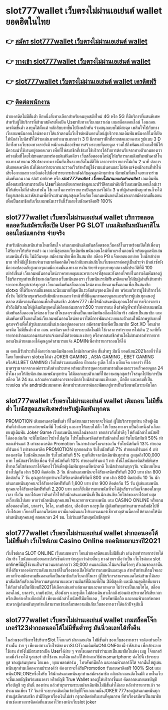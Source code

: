 # slot777wallet เว็บตรงไม่ผ่านเอเย่นต์ wallet  ยอดฮิตในไทย

## 👉 [สมัคร slot777wallet เว็บตรงไม่ผ่านเอเย่นต์ wallet](https://slot777wallet.com/)
## 👉 [ทางเข้า slot777wallet เว็บตรงไม่ผ่านเอเย่นต์ wallet](https://slot777wallet.com/)
## 👉 [slot777wallet เว็บตรงไม่ผ่านเอเย่นต์ wallet เครดิตฟรี](https://slot777wallet.com/)
## 👉 [ติดต่อพนักงาน](https://slot777wallet.com/)


ฝากเครดิตไม่มีขั้นต่ำ  อีกหนึ่งสิ่งทางเลือกสำหรับคนยุคสมัยใหม่ 4G หรือ 5G ที่มีบริการที่แสนพิเศษสำหรับผู้ใช้บริการที่เข้ามาสมัครเพื่อเปิด Userกับทางเว็บเกมเราเล่น เกมสล็อตออนไลน์ โอนถอนเครดิตขั้นต่ำ ลงทุนได้ตั้งแต่ หลักสิบบาทขึ้นไปถึงหลักพัน ร่วมสนุกแบบไม่มีสะดุด เพลินใจไปกับทางเว็บเกมพนันออนไลน์ของเราได้แล้วตอนนี้เว็บไซต์พนันออนไลน์ผู้บริการเกมเดิมพันพนันคาสิโนที่เปิดให้นักล่าโบนัสฟรีได้ร่วมเล่นมาอย่างนานมากกว่า 3 ปี มีภาพกราฟิกที่สวยสดและงดงาม รูปแบบ 3 D
อีกทั้งทางเว็บของทางเรายังมี พนักงานมืออาชีพการสร้างระบบที่คอยดูเล  รวมไปถึงพัฒนาตัวเกมให้มีให้มีความน่าใช้งานอยู่ตลอดเวลา เพื่อที่ให้สมาชิกที่เข้ามาใช้บริการได้รับการต้อนรับจากทางตัวเกมของเราอย่างเต็มที่โดยไม่ขาดตกบกพร่องแม้แต่นิดเดียว เว็บสล็อตออนไลน์ผู้ให้บริการเกมเดิมพันพนันคาสิโนของทางค่ายเกม Slotของทางเรานั้นยังเป็นระบบอัตโนมัติใช้เวลาการทำรายการไม่เกิน 2 นาที ต่อการเติมยอดเครดิต นับได้เลยว่าสะดวกและรวดเร็วสำหรับผู้ใช้งานแน่นอนและไม่ต้องแจ้งพนักงานที่ทำให้เสียโอกาสและเวลาอีกต่อไปเมื่อทำรายการฝากตังค์กับคุณลูกค้าทุกท่าน
นักพนันที่สนใจอยากจะร่วมเดิมพันเกม เกม slot online หรือ ***slot777wallet เว็บตรงไม่ผ่านเอเย่นต์ wallet*** เกมเดิมพันสล็อตสมาชิกสามารถเปิด Userได้เลยเพียงกรอกข้อมูลและปรัวัติตามลำดับที่เว็บเกมพนันออนไลน์เรามีให้เพียงไม่กี่ลำดับเท่านั้น ใช้เวลาในการทำรายการเปิดยูสเซอร์ไม่ถึง 3 นาทีผู้เล่นพนันทุกท่านก็จะได้รับยูสเซอร์และรหัสผ่านเพื่อที่จะเข้ามาสนุกสุดเหวี่ยงกับเว็บเกมพนันออนไลน์ของเราสมัครตามขั้นตอนเพื่อเป็นสมาชิกกับเว็บเกมพนันเราวันนี้รับเลยโบนัสเครดิตฟรี 100%

## slot777wallet เว็บตรงไม่ผ่านเอเย่นต์ wallet บริการตลอด ตลอดวันสมัครเพื่อเปิด User  PG SLOT เกมเดิมพันพนันคาสิโนออนไลน์แตกง่าย จ่ายจริง

สำหรับนักเล่นพนันท่านไหนที่สนใจ เล่นเกมพนันเดิมพันสล็อตของเว็บคาสิโนเราพร้อมเปิดให้เพื่อนๆได้รับการให้บริการแล้ว ณ เวลานี้สุดยอดเว็บเดิมพันพนันออนไลน์ที่มาแรงในตอนนี้ พร้อมดูแลนักเล่นเกมพนันทั้งวัน ไม่มีวันหยุด สมัครสมาชิกเพื่อเป็นสมาชิก สล็อต PG แจ็กพอตแตกบ่อย โบนัสเข้าง่ายมาก ทำให้มีผู้ใช้งานจำนวนมากติดอกติดใจแล้วกับมาเล่นกับในเว็บของเราต่ออยู่เป็นประจำ มิหนำซ้ำยังมีความปลอดภัยสูงมากๆแถมมีความมั่นคงทางการเงินจ่ายจริงทุกบาททุกสตางค์มีประวัติที่ดี 100 เปอร์เซ็นต์ เว็บเกมพนันออนไลน์เราครอบคลุมและครบวงจรที่สุดและยังตอบโจทย์ในการเดิมพันของผู้ใช้บริการทุกท่านที่เข้ามาเล่นกับทางเว็บพนันของเรา
เว็บพนันเรามีฟรีเครดิตแจกให้กับผู้เล่นที่เข้ามาทำรายการเปิดยูสเซอร์ทุกยูส เว็บเกมเดิมพันสล็อตออนไลน์ลงทะเบียนตามขั้นตอนเพื่อเป็นสมาชิก slotxo ที่ได้รับความชื่นชอบและนิยมมากที่สุดเป็นระดับต้นๆของเมืองไทย พร้อมบริการผู้ใช้บริการได้ทั้งวัน ไม่มีวันหยุดพร้อมยังมีพนักงานและเจ้าหน้าที่ที่มีคุณภาพคอยดูแลและบริการผู้เล่นทุกคนอยู่ตลอด สมัครตามขั้นตอนเพื่อเป็นสมาชิก Joker777 เพื่อให้นักเล่นพนันทุกคนได้รับการบริการอย่างทั่วถึงมีตัวเกมให้ผู้เดิมพันทุกคนได้เลือกเล่นมากกว่า500 รายการเกม
สิ่งสำคัญที่จะทำให้ค่ายเกมพนันเดิมพันสล็อตออนไลน์ของเว็บคาสิโนของเรานั้นเป็นเกมเดิมพันสล็อตได้เงินจริง สมัครเป็นสมาชิก  เกมเดิมพันคาสิโนออนไลน์เว็บเกมพนันออนไลน์ของเราได้มีการพัฒนาระบบและตัวเกมให้มีภาพรูปแบบที่ดูสมจจริงเพื่อให้รูปแบบเกมนั้นน่าเล่นอยู่ตลอดเวลา สมัครสมาชิกเพื่อเป็นสมาชิก Slot XO โอนฝากเครดิต ไม่มีขั้นต่ำ ฝาก ถอน เครดิตรวดเร็วด้วยระบบอัตโนมัติ ใช้เวลาการทำรายการไม่เกิน 2 นาทีทั้งรายการฝากและถอนสามารถแจ้งถอนได้ด้วยตนเองง่ายๆ หรือหากสมาชิกท่านใดไม่สามารถทำรายการถอนเงินด้วยตนเองได้คุณลูกค้าสามารถแจ้ง ADMINเพื่อทำรายการถอนให้ได้

ณ ตอนนี้รับประกันได้เลยว่าเกมเดิมพันออนไลน์ฝากเครดิต ขั้นต่ำทรู มันนี่ ยอดนิยม2021เลยก็ว่าได้โดยเว็บพนันเรา slotxoได้นำ JOKER GAMING , ASIA GAMING , EBET GAMING หรือALLBET GAMING เว็บไซต์รวมเกมสล็อต ป๊อกเด้ง รูเล็ต ไฮโล แบ็กแจ๊ค บาคาร่า ที่ได้มาตรฐานจากจากองค์กรระดับต่างประเทศ พร้อมบริการสุดความสามารถมั่นคงและรวดเร็วคอยดูแล 24 ชั่วโมง มาให้กับนักเล่นเกมพนันทุกท่าน ได้มีออกแบบตัวเกมที่ให้ความสนุกสุดเร้าใจสนุกไปกับการปั่นสล็อต ได้ 24 ชม. แล้วแต่ความต้องการของนักล่าโบนัสผ่านบนแท็บเลต , มือถือ และคอมที่เป็นระบบios หรือ androidแบบพกพา ศึกษาประสบการณ์และพัฒนาสู่การเป็นเซียนพนันระบดับโลก

## slot777wallet เว็บตรงไม่ผ่านเอเย่นต์ wallet เติมถอน ไม่มีขั้นต่ำ โบนัสสุดแสนพิเศษสำหรับผู้เดิมพันทุกคน

 PROMOTION  เติมถอนเครดิตขั้นต่ำ ที่ในค่ายเกมเราอยากจะให้แก่  ผู้ใช้บริการทุกท่าน หรือผู้เดิมพันที่กำลังอยากหาค่ายพนันที่มี โบนัสดีๆ และการให้แบบไม่กั๊ก ให้เว็บของทางเราเป็นอีกหนึ่งตัวเลือกของผู้เดิมพัน Joker Game เว็บเกมพนันออนไลน์ของเรา ขอกล่าวกับโปรดีๆ ให้กับนักล่าโบนัสฟรีได้ลองเล่นกัน จะมีโบนัสอะไรบ้างไปดูกัน
โปรโมชั่นเครดิตสำหรับนักเล่นใหม่ รับโบนัสทันที 50% ทำยอดเทิร์นแค่ 3 เท่าของเครดิต
 Promotion ในการฝากครั้งแรกของวัน รับโบนัสทันที 13% ทำยอดเทิร์นแค่ 1 เท่าของเครดิต
 PROMOTION ทุกยอดฝาก รับโบนัสทันที 7% ทำยอดเทิร์นแค่ 4 เท่าของเครดิต
โบนัสคืนยอดเสีย รับโบนัสทันที 5% ทุนที่เสียจากนักเดิมพันทุกท่าน สูงสุดถึง100,000 บาท
โบนัสแชร์ให้กับเพื่อน รับโบนัสทันที 10% ทำยอดเทิร์นแค่ 1 เท่า
ทั้งนี้โบนัสเครดิตสิทธิพิเศษที่ทางเว็บไซต์ของเราได้จัดหาไว้ให้เพื่อผู้เดิมพันทุกคนที่หน้าตาดี โบนัสฝากเล่นทุกๆวัน จะมีแบบไหนบ้างไปดูกัน
ฝาก 500 ติดต่อกัน 3 วัน นักเล่นเกมพนันจะได้รับเครดิตฟรีทันที 200 บาท
ฝาก 800 ติดต่อกัน 7 วัน คุณลูกค้าทุกท่านจะได้รับเครดิตฟรีทันที 800 บาท
ฝาก 800 ติดต่อกัน 10 วัน นักเล่นเกมพนันทุกคนจะได้รับเครดิตฟรีทันที 1,600 บาท
ฝาก 900 ติดต่อกัน 15 วัน ผู้เล่นเกมพนันทุกคนจะได้รับเครดิตฟรีทันที 2,200 บาท
และก็ยังมีการแทงพนันที่จะได้ลุ้นรับรางวัลแจ็กพอตในทุกเวลา ทั้งวัน บอกได้เลยว่าคืนกำไรให้กับนักเล่นเกมพนันที่เป็นนักเล่นกับเว็บไซต์ของเราได้อย่างสุดเหวี่ยงกันไปเลย หากว่านักพนันทุกคนสนใจและอยากจะแทงพนัน เกม CASINO ONLINE หรือเกมสล็อตออนไลน์, บาคาร่า, ไฮโล, เกมยิงปลา, เสือมังกร และรูเล็ต ผู้เดิมพันทุกท่านสามารถสัมผัสไปที่เว็บได้เลย เว็บคาสิโนออนไลน์ของเรามีแอดมินและโปรแกรมเมอร์เชี่ยวชาญด้านนี้คอยให้คำตอบให้นักเล่นพนันทุกคนอยู่ ตลอดเวลา 24 ชม. ไม่เว้นแต่วันหยุดนักขัตฤกษ์

## slot777wallet เว็บตรงไม่ผ่านเอเย่นต์ wallet ฝากถอนออโต้ไม่มีขั้นต่ำ  เว็บไซต์เกม  Casino Online ยอดนิยมมาแรงปี2021

เว็บไซต์เกม SLOT ONLINE เว็บเกมของเรา โอนฝากเครดิตแบบไม่มีขั้นต่ำ เล่นง่ายทำรายการง่ายได้เงินจริง โบนัสแตกบ่อยและเปอร์เซ็นต์การจ่ายสูงกว่าค่ายอื่นๆ ทางค่ายเราถือว่าเป็น เว็บไซต์เกม slot onlineที่มีผู้ใช้งานเป็นจำนวนมากมากกว่า 30,000 คนและมีแนวโน้มจะขึ้นเรื่อยๆ ตัวเกมของเรานั้นยังได้รับจากองค์กรระบดับนานาชาติในเรื่องของเปิดให้บริการเกมพนันและดูแล สำหรับท่านที่สนใจและอยากที่จะสมัครตามขั้นตอนเพื่อเป็นสมาชิกกับเว็บคาสิโนเรา ผู้ใช้บริการสามารถแอดไลน์เข้ามาได้เลย
	มาสัมผัสกับตัวเกมให้ความสนุกสนานและความมันส์ที่มีเกมที่เป็น 3มิติสุดล้ำ และมีเกมสุดฮิตที่มาแรงให้กับกำลังเป็นที่นิยมปี2021ได้เลือกเล่นอย่างล้นหลามและหลากหลาย  ไม่ว่าจะเป็นเกมไฮโล, สล็อตออนไลน์, บาคาร่า, เกมยิงปลา, เสือมังกร และรูเล็ต ไม่ต้องเดินทางไกลถึงบ่อนต่างประเทศให้เสียเวลา หรือเสียค่าเครื่องอีกต่อไป เพียงแค่นักล่าโบนัสฟรีมีแท็บเลต , โทรศัพท์มือถือ และคอมพิวเตอร์พกพาสะดวกผู้เล่นพนันทุกท่านก็สามารถเข้ามาลิ้มรสความมันกับเว็บของทางเราได้แล้วปัจจุบันนี้

## slot777wallet เว็บตรงไม่ผ่านเอเย่นต์ wallet เกมสล็อตโจ๊กเกอร์123ฝากถอนออโต้ไม่มีขั้นต่ำทรู มันนี่วอเลทได้ทั้งคืน

ในส่วนของวิธีการใช้บริการSlot โจ๊กเกอร์ ฝากถอนเงิน ไม่มีขั้นต่ำ ของเว็บของทางเรา จะต้องทำอะไรบ้างนั้น ง่าย ๆ เพียงแค่ทางเว็บไซต์ของเราSLOTเกมเดิมพันONLONEต้องมี รหัสผ่าน เพื่อเข้าระบบใช้งาน ถ้ายังไม่มีสามารถเปิด Userได้ง่าย ๆ จากโหมดการเข้าร่วมมาเป็นสมาชิกในช่อง เมนู โจ๊กเกอร์เกมมิ่งจึงจะได้ ยูสเซอร์ เข้าใช้งาน พอได้มาแล้วก็ให้ทำตามวิธีผ่านsmartphone ต่อไปนี้
เข้าระบบ ยูส  ของผู้เล่นทุกคน ไอแพด , ทุกแพลตฟอร์ม , โทรศัพท์มือถือ และคอมพิวเตอร์ก็ได้
จากนั้นให้ผู้เล่นพนันทุกท่านเลือกความประสงค์ว่า ต้องการจะได้รับPromotion รับเลยเครดิตฟรี 100% Slot เกมพนันONLONEหรือไม่รับ
ให้นักเล่นเกมพนันทุกท่านสมัครสมาชิก คลิกฝากถอนอัตโนมัติ ภาพในเว็บจะขึ้นเลขบัญชีพร้อมธนาคาร หรือบัญชี True Wallet ของผู้ให้บริการขึ้นมา
คัดลอกหมายเลขบัญชี หรือบัญชี  ทรู มันนี่ ของท่าน แล้วทำธุรกรรมระบบฝากเดิมพันไม่มีขั้นต่ำได้เลย
หลังทำรายการแล้ว รอประมาณเพียง 17 วินาที ระบบจะเติมเงินเข้าบัญชีโจ๊กเกอเกมมิ่งJOKER 777ของผู้เล่นเกมพนันทุกท่านผู้สมัครสมาชิก
ถ้ามีปัญหาเรื่องเงินไม่เข้า กรุณาติดต่อทีมงานที่คุณภาพ ที่ทำเรื่องสมัครเป็นสมาชิกผ่านช่องทางการติดต่อที่แนบเอาไว้ทางหน้าเว็บslot joker


